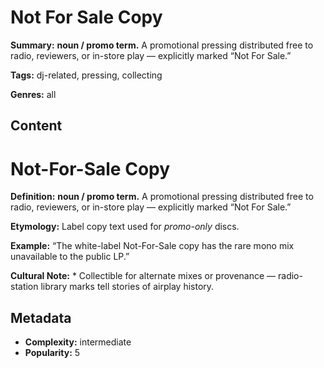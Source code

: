 # Not For Sale Copy

**Summary:** **noun / promo term.** A promotional pressing distributed free to radio, reviewers, or in-store play — explicitly marked “Not For Sale.”

**Tags:** dj-related, pressing, collecting

**Genres:** all

## Content

# Not-For-Sale Copy

**Definition:** **noun / promo term.** A promotional pressing distributed free to radio, reviewers, or in-store play — explicitly marked “Not For Sale.”

**Etymology:** Label copy text used for *promo-only* discs.

**Example:** “The white-label Not-For-Sale copy has the rare mono mix unavailable to the public LP.”

**Cultural Note:** * Collectible for alternate mixes or provenance — radio-station library marks tell stories of airplay history.

## Metadata

- **Complexity:** intermediate
- **Popularity:** 5

